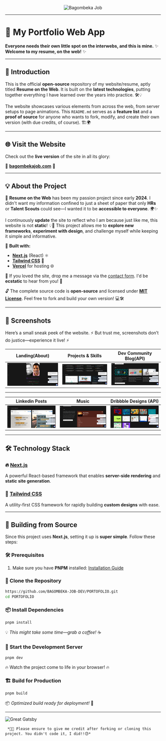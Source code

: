<p align="center">
  <img src="https://i.imgur.com/UjTAEK8.png" alt="Bagombeka Job" width="100%" height="500px" />
</p>

---

# 🚀 My Portfolio Web App

**Everyone needs their own little spot on the interwebs, and this is mine.**
✨ **Welcome to my resume, on the web!** ✨

---

## 📌 Introduction

This is the official **open-source** repository of my website/resume, aptly titled **Resume on the Web**. It is built on the **latest technologies**, putting together everything I have learned over the years into practice. 🛠️💡

The website showcases various elements from across the web, from server setups to page animations. This `README.md` serves as a **feature list** and a **proof of source** for anyone who wants to fork, modify, and create their own version (with due credits, of course). 🏗️🌍

---

## 🌐 Visit the Website

Check out the **live version** of the site in all its glory:

🔗 **[bagombekajob.com](https://www.bagombekajob.com/)** 🔗

---

## 💡 About the Project

🚀 **Resume on the Web** has been my passion project since early **2024**. I didn't want my information confined to just a sheet of paper that only **HRs** or **Talent Scouts** could see—I wanted it to be **accessible to everyone**. 🌍✨

I continuously **update** the site to reflect who I am because just like me, this website is not **static**! 💡🔄 This project allows me to **explore new frameworks**, **experiment with design**, and challenge myself while keeping it simple and informative. 

🔧 **Built with:**
- **[Next.js](https://www.nextjs.org/)** (React) ⚛️
- **[Tailwind CSS](https://tailwindcss.com/)** 🎨
- **[Vercel](https://vercel.com/)** for hosting 🌐

💬 If you loved the site, drop me a message via the [contact form](#contact). I'd be **ecstatic** to hear from you! 📨

🔓 The complete source code is **open-source** and licensed under **[MIT License](https://github.com/BAGOMBEKA-JOB-DEV/PORTOFOLIO/blob/main/LICENSE)**. Feel free to fork and build your own version! 💻🛠️

---

## 📸 Screenshots

Here’s a small sneak peek of the website. 
⚡ But trust me, screenshots don’t do justice—experience it live! ⚡

| Landing(About)                              | Projects  & Skills                           | Dev Community Blog(API)                           |
| ------------------------------------ | ------------------------------------ | ------------------------------------ |
| <img src="/public/images/readme/si.png" alt="Landing" width="200"/> | <img src="/public/images/readme/s2.png" alt="Projects" width="200"/> | <img src="/public/images/readme/s3.png" alt="Languages" width="200"/> 



---

| Linkedin Posts                             | Music                           | Dribbble Designs (API)                          |
| ------------------------------------ | ------------------------------------ | ------------------------------------ |
| <img src="/public/images/readme/s4.png" alt="Landing" width="200"/> | <img src="/public/images/readme/s5.png" alt="Projects" width="200"/> | <img src="/public/images/readme/s6.png" alt="Languages" width="200"/> 



---

## 🛠️ Technology Stack

### 🔥 [Next.js](https://www.nextjs.org/)
A powerful React-based framework that enables **server-side rendering** and **static site generation**.

### 🎨 [Tailwind CSS](https://tailwindcss.com/)
A utility-first CSS framework for rapidly building **custom designs** with ease.

---

## 🚀 Building from Source

Since this project uses **Next.js**, setting it up is **super simple**. Follow these steps:

### 🛠️ Prerequisites
1. Make sure you have **PNPM** installed: [Installation Guide](https://pnpm.io/installation)

### 📂 Clone the Repository
```bash
https://github.com/BAGOMBEKA-JOB-DEV/PORTOFOLIO.git
cd PORTOFOLIO
```

### 📦 Install Dependencies
```bash
pnpm install
```
💡 *This might take some time—grab a coffee!* ☕

### 🚀 Start the Development Server
```bash
pnpm dev
```
🔥 Watch the project come to life in your browser! 🔥

### 🏗️ Build for Production
```bash
pnpm build
```
📦 *Optimized build ready for deployment!* 🚀

---

![Great Gatsby](https://i.imgur.com/Dr8j5iv.gif)

```
 *🧑‍💻 Please ensure to give me credit after forking or cloning this project. You didn't code it, I did!!😓* 



